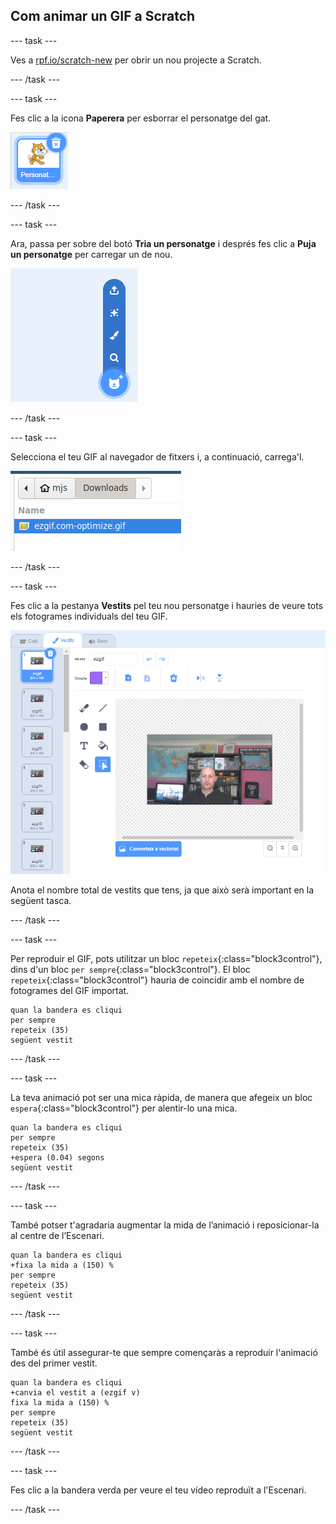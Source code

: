 ## Com animar un GIF a Scratch

--- task ---

Ves a [rpf.io/scratch-new](https://rpf.io/scratch-new) per obrir un nou projecte a Scratch.

--- /task ---

--- task ---

Fes clic a la icona **Paperera** per esborrar el personatge del gat.

![imatge que mostra el personatge gat amb icona de paperera](images/delete-sprite.png)

--- /task ---

--- task ---

Ara, passa per sobre del botó **Tria un personatge** i després fes clic a **Puja un personatge** per carregar un de nou.

![imatge que mostra al menú de triar un personatge amb l'opció de la càrrega de personatge seleccionada](images/upload-sprite.png)

--- /task ---

--- task ---

Selecciona el teu GIF al navegador de fitxers i, a continuació, carrega'l.

![imatge que mostra la selecció de GIF al navegador d'arxius](images/select-gif.png)

--- /task ---

--- task ---

Fes clic a la pestanya **Vestits** pel teu nou personatge i hauries de veure tots els fotogrames individuals del teu GIF.

![imatge que mostra el GIF convertit en vestits individuals a Scratch](images/gif-costumes.png)

Anota el nombre total de vestits que tens, ja que això serà important en la següent tasca.

--- /task ---

--- task ---

Per reproduir el GIF, pots utilitzar un bloc `repeteix`{:class="block3control"}, dins d'un bloc `per sempre`{:class="block3control"}. El bloc `repeteix`{:class="block3control"} hauria de coincidir amb el nombre de fotogrames del GIF importat.

```blocks3
quan la bandera es cliqui
per sempre
repeteix (35)
següent vestit
```
--- /task ---

--- task ---

La teva animació pot ser una mica ràpida, de manera que afegeix un bloc `espera`{:class="block3control"} per alentir-lo una mica.


```blocks3
quan la bandera es cliqui
per sempre
repeteix (35)
+espera (0.04) segons
següent vestit
```

--- /task ---

--- task ---

També potser t'agradaria augmentar la mida de l’animació i reposicionar-la al centre de l’Escenari.

```blocks3
quan la bandera es cliqui
+fixa la mida a (150) %
per sempre
repeteix (35)
següent vestit
```

--- /task ---

--- task ---

També és útil assegurar-te que sempre començaràs a reproduir l'animació des del primer vestit.

```blocks3
quan la bandera es cliqui
+canvia el vestit a (ezgif v)
fixa la mida a (150) %
per sempre
repeteix (35)
següent vestit
```

--- /task ---


--- task ---

Fes clic a la bandera verda per veure el teu vídeo reproduït a l'Escenari.

--- /task ---





